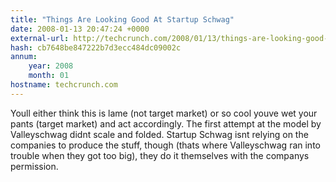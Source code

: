 ```yaml
---
title: "Things Are Looking Good At Startup Schwag"
date: 2008-01-13 20:47:24 +0000
external-url: http://techcrunch.com/2008/01/13/things-are-looking-good-at-startup-schwag/
hash: cb7648be847222b7d3ecc484dc09002c
annum:
    year: 2008
    month: 01
hostname: techcrunch.com
---
```


Youll either think this is lame (not target market) or so cool youve wet your pants (target market) and act accordingly. The first attempt at the model by Valleyschwag didnt scale and folded. Startup Schwag isnt relying on the companies to produce the stuff, though (thats where Valleyschwag ran into trouble when they got too big), they do it themselves with the companys permission.
